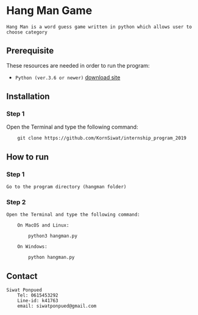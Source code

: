 # Hang Man Game

    Hang Man is a word guess game written in python which allows user to choose category

## Prerequisite

These resources are needed in order to run the program:

- `Python (ver.3.6 or newer)` [download site](https://www.python.org/downloads/)

## Installation

### Step 1

Open the Terminal and type the following command:

        git clone https://github.com/KornSiwat/internship_program_2019

## How to run

### Step 1

    Go to the program directory (hangman folder)

### Step 2

    Open the Terminal and type the following command:

        On MacOS and Linux:

            python3 hangman.py

        On Windows:

            python hangman.py

## Contact

    Siwat Ponpued
        Tel: 0615453292
        Line-id: k41763
        email: siwatponpued@gmail.com

    
